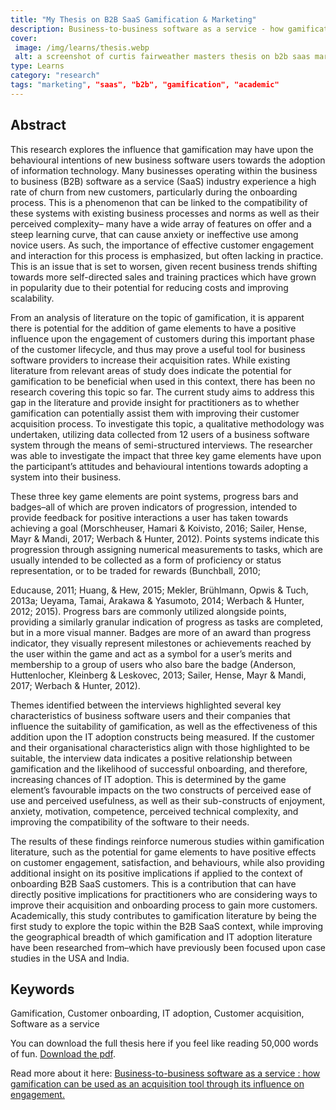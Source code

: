 ```yaml
---
title: "My Thesis on B2B SaaS Gamification & Marketing"
description: Business-to-business software as a service - how gamification can be used as an acquisition tool through its influence on engagement
cover: 
 image: /img/learns/thesis.webp
 alt: a screenshot of curtis fairweather masters thesis on b2b saas marketing with gamification
type: Learns
category: "research"
tags: "marketing", "saas", "b2b", "gamification", "academic"
---
```

## Abstract
This research explores the influence that gamification may have upon the behavioural intentions of new business software users towards the adoption of information technology. Many businesses operating within the business to business (B2B) software as a service (SaaS) industry experience a high rate of churn from new customers, particularly during the onboarding process. This is a phenomenon that can be linked to the compatibility of these systems with existing business processes and norms as well as their perceived complexity– many have a wide array of features on offer and a steep learning curve, that can cause anxiety or ineffective use among novice users. As such, the importance of effective customer engagement and interaction for this process is emphasized, but often lacking in practice. This is an issue that is set to worsen, given recent business trends shifting towards more self-directed sales and training practices which have grown in popularity due to their potential for reducing costs and improving scalability.

From an analysis of literature on the topic of gamification, it is apparent there is potential for the addition of game elements to have a positive influence upon the engagement of customers during this important phase of the customer lifecycle, and thus may prove a useful tool for business software providers to increase their acquisition rates. While existing literature from relevant areas of study does indicate the potential for gamification to be beneficial when used in this context, there has been no research covering this topic so far. The current study aims to address this gap in the literature and provide insight for practitioners as to whether gamification can potentially assist them with improving their customer acquisition process. To investigate this topic, a qualitative methodology was undertaken, utilizing data collected from 12 users of a business software system through the means of semi-structured interviews. The researcher was able to investigate the impact that three key game elements have upon the participant’s attitudes and behavioural intentions towards adopting a system into their business.

These three key game elements are point systems, progress bars and badges–all of which are proven indicators of progression, intended to provide feedback for positive interactions a user has taken towards achieving a goal (Morschheuser, Hamari & Koivisto, 2016; Sailer, Hense, Mayr & Mandi, 2017; Werbach & Hunter, 2012). Points systems indicate this progression through assigning numerical measurements to tasks, which are usually intended to be collected as a form of proficiency or status representation, or to be traded for rewards (Bunchball, 2010;
 
Educause, 2011; Huang, & Hew, 2015; Mekler, Brühlmann, Opwis & Tuch, 2013a; Ueyama, Tamai, Arakawa & Yasumoto, 2014; Werbach & Hunter, 2012; 2015). Progress bars are commonly utilized alongside points, providing a similarly granular indication of progress as tasks are completed, but in a more visual manner. Badges are more of an award than progress indicator, they visually represent milestones or achievements reached by the user within the game and act as a symbol for a user’s merits and membership to a group of users who also bare the badge (Anderson, Huttenlocher, Kleinberg & Leskovec, 2013; Sailer, Hense, Mayr & Mandi, 2017; Werbach & Hunter, 2012).

Themes identified between the interviews highlighted several key characteristics of business software users and their companies that influence the suitability of gamification, as well as the effectiveness of this addition upon the IT adoption constructs being measured. If the customer and their organisational characteristics align with those highlighted to be suitable, the interview data indicates a positive relationship between gamification and the likelihood of successful onboarding, and therefore, increasing chances of IT adoption. This is determined by the game element’s favourable impacts on the two constructs of perceived ease of use and perceived usefulness, as well as their sub-constructs of enjoyment, anxiety, motivation, competence, perceived technical complexity, and improving the compatibility of the software to their needs.

The results of these findings reinforce numerous studies within gamification literature, such as the potential for game elements to have positive effects on customer engagement, satisfaction, and behaviours, while also providing additional insight on its positive implications if applied to the context of onboarding B2B SaaS customers. This is a contribution that can have directly positive implications for practitioners who are considering ways to improve their acquisition and onboarding process to gain more customers. Academically, this study contributes to gamification literature by being the first study to explore the topic within the B2B SaaS context, while improving the geographical breadth of which gamification and IT adoption literature have been researched from–which have previously been focused upon case studies in the USA and India.

## Keywords
Gamification, Customer onboarding, IT adoption, Customer acquisition, Software as a service

You can download the full thesis here if you feel like reading 50,000 words of fun. <a href="./files/thesis-b2b-saas-gamification.pdf" download="B2B-SaaS-Thesis-Curtis-2020.pdf">Download the pdf</a>.

Read more about it here: <a href="https://ir.canterbury.ac.nz/handle/10092/101138">Business-to-business software as a service : how gamification can be used as an acquisition tool through its influence on engagement.</a>
